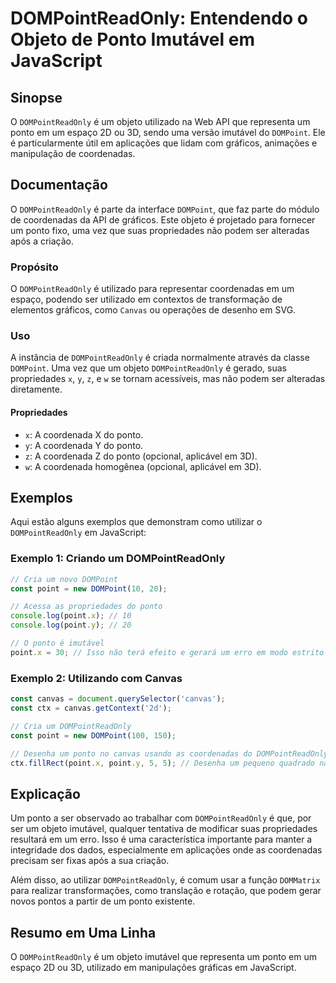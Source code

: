 <!--
Meta Description: # DOMPointReadOnly: Entendendo o Objeto de Ponto Imutável em JavaScript ## Sinopse O `DOMPointReadOnly` é um objeto utilizado na Web API que represent...
Meta Keywords: dompointreadonly, ponto, que, point, objeto
-->

# DOMPointReadOnly: Entendendo o Objeto de Ponto Imutável em JavaScript

## Sinopse
O `DOMPointReadOnly` é um objeto utilizado na Web API que representa um ponto em um espaço 2D ou 3D, sendo uma versão imutável do `DOMPoint`. Ele é particularmente útil em aplicações que lidam com gráficos, animações e manipulação de coordenadas.

## Documentação
O `DOMPointReadOnly` é parte da interface `DOMPoint`, que faz parte do módulo de coordenadas da API de gráficos. Este objeto é projetado para fornecer um ponto fixo, uma vez que suas propriedades não podem ser alteradas após a criação.

### Propósito
O `DOMPointReadOnly` é utilizado para representar coordenadas em um espaço, podendo ser utilizado em contextos de transformação de elementos gráficos, como `Canvas` ou operações de desenho em SVG.

### Uso
A instância de `DOMPointReadOnly` é criada normalmente através da classe `DOMPoint`. Uma vez que um objeto `DOMPointReadOnly` é gerado, suas propriedades `x`, `y`, `z`, e `w` se tornam acessíveis, mas não podem ser alteradas diretamente.

#### Propriedades
- `x`: A coordenada X do ponto.
- `y`: A coordenada Y do ponto.
- `z`: A coordenada Z do ponto (opcional, aplicável em 3D).
- `w`: A coordenada homogênea (opcional, aplicável em 3D).

## Exemplos
Aqui estão alguns exemplos que demonstram como utilizar o `DOMPointReadOnly` em JavaScript:

### Exemplo 1: Criando um DOMPointReadOnly
```javascript
// Cria um novo DOMPoint
const point = new DOMPoint(10, 20);

// Acessa as propriedades do ponto
console.log(point.x); // 10
console.log(point.y); // 20

// O ponto é imutável
point.x = 30; // Isso não terá efeito e gerará um erro em modo estrito
```

### Exemplo 2: Utilizando com Canvas
```javascript
const canvas = document.querySelector('canvas');
const ctx = canvas.getContext('2d');

// Cria um DOMPointReadOnly
const point = new DOMPoint(100, 150);

// Desenha um ponto no canvas usando as coordenadas do DOMPointReadOnly
ctx.fillRect(point.x, point.y, 5, 5); // Desenha um pequeno quadrado na posição (100, 150)
```

## Explicação
Um ponto a ser observado ao trabalhar com `DOMPointReadOnly` é que, por ser um objeto imutável, qualquer tentativa de modificar suas propriedades resultará em um erro. Isso é uma característica importante para manter a integridade dos dados, especialmente em aplicações onde as coordenadas precisam ser fixas após a sua criação.

Além disso, ao utilizar `DOMPointReadOnly`, é comum usar a função `DOMMatrix` para realizar transformações, como translação e rotação, que podem gerar novos pontos a partir de um ponto existente.

## Resumo em Uma Linha
O `DOMPointReadOnly` é um objeto imutável que representa um ponto em um espaço 2D ou 3D, utilizado em manipulações gráficas em JavaScript.